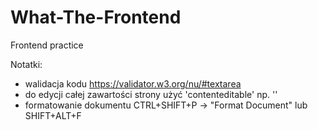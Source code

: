 # What-The-Frontend
Frontend practice

Notatki:
 - walidacja kodu https://validator.w3.org/nu/#textarea 
 - do edycji całej zawartości strony użyć 'contenteditable' np. '<body style contenteditable>'
 - formatowanie dokumentu CTRL+SHIFT+P -> "Format Document"  lub  SHIFT+ALT+F